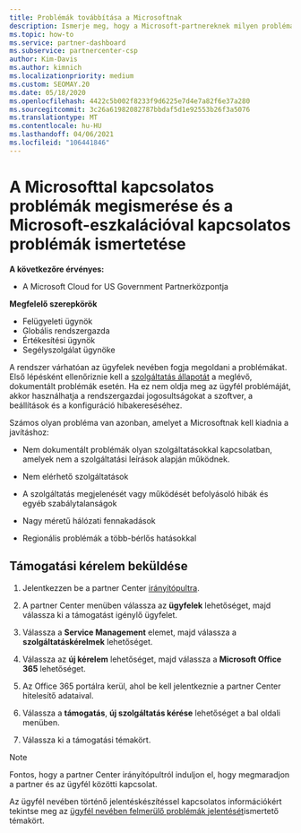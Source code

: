 ```yaml
---
title: Problémák továbbítása a Microsoftnak
description: Ismerje meg, hogy a Microsoft-partnereknek milyen problémákkal kell megoldaniuk ügyfeleik számára, és hogy milyen problémákra lehet szükségük a Microsoft számára.
ms.topic: how-to
ms.service: partner-dashboard
ms.subservice: partnercenter-csp
author: Kim-Davis
ms.author: kimnich
ms.localizationpriority: medium
ms.custom: SEOMAY.20
ms.date: 05/18/2020
ms.openlocfilehash: 4422c5b002f8233f9d6225e7d4e7a82f6e37a280
ms.sourcegitcommit: 3c26a61982082787bbdaf5d1e92553b26f3a5076
ms.translationtype: MT
ms.contentlocale: hu-HU
ms.lasthandoff: 04/06/2021
ms.locfileid: "106441846"
---
```

# <a name="escalate-problems-to-microsoft-and-learn-which-issues-are-more-suited-to-microsoft-escalation"></a>A Microsofttal kapcsolatos problémák megismerése és a Microsoft-eszkalációval kapcsolatos problémák ismertetése  

**A következőre érvényes:**

- A Microsoft Cloud for US Government Partnerközpontja

**Megfelelő szerepkörök**

- Felügyeleti ügynök
- Globális rendszergazda
- Értékesítési ügynök
- Segélyszolgálat ügynöke

A rendszer várhatóan az ügyfelek nevében fogja megoldani a problémákat. Első lépésként ellenőriznie kell a [szolgáltatás állapotát](check-service-health.md) a meglévő, dokumentált problémák esetén. Ha ez nem oldja meg az ügyfél problémáját, akkor használhatja a rendszergazdai jogosultságokat a szoftver, a beállítások és a konfiguráció hibakereséséhez.

Számos olyan probléma van azonban, amelyet a Microsoftnak kell kiadnia a javításhoz:

- Nem dokumentált problémák olyan szolgáltatásokkal kapcsolatban, amelyek nem a szolgáltatási leírások alapján működnek.

- Nem elérhető szolgáltatások

- A szolgáltatás megjelenését vagy működését befolyásoló hibák és egyéb szabálytalanságok

- Nagy méretű hálózati fennakadások

- Regionális problémák a több-bérlős hatásokkal

## <a name="submit-a-support-request"></a>Támogatási kérelem beküldése

1. Jelentkezzen be a partner Center [irányítópultra](https://partner.microsoft.com/dashboard).

2. A partner Center menüben válassza az **ügyfelek** lehetőséget, majd válassza ki a támogatást igénylő ügyfelet.

3. Válassza a **Service Management** elemet, majd válassza a **szolgáltatáskérelmek** lehetőséget.

4. Válassza az **új kérelem** lehetőséget, majd válassza a **Microsoft Office 365** lehetőséget.

5. Az Office 365 portálra kerül, ahol be kell jelentkeznie a partner Center hitelesítő adataival.

6. Válassza a **támogatás**, **új szolgáltatás kérése** lehetőséget a bal oldali menüben.

7. Válassza ki a támogatási témakört.

>[!NOTE]
>Fontos, hogy a partner Center irányítópultról induljon el, hogy megmaradjon a partner és az ügyfél közötti kapcsolat. 

Az ügyfél nevében történő jelentéskészítéssel kapcsolatos információkért tekintse meg az [ügyfél nevében felmerülő problémák jelentését](report-problems-on-behalf-of-a-customer.md)ismertető témakört.

